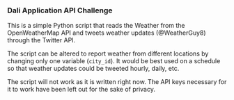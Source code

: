 ### Dali Application API Challenge ###
This is a simple Python script that reads the Weather from the OpenWeatherMap API and tweets weather updates (@WeatherGuy8) through the Twitter API.

The script can be altered to report weather from different locations by changing only one variable (`city_id`). It would be best used on a schedule so that weather updates could be tweeted hourly, daily, etc.

The script will not work as it is written right now. The API keys necessary for it to work have been left out for the sake of privacy.
